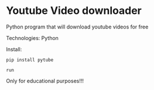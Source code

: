 # Youtube Video downloader

Python program that will download youtube videos for free

Technologies: Python

Install:

    pip install pytube
  
    run

Only for educational purposes!!!
